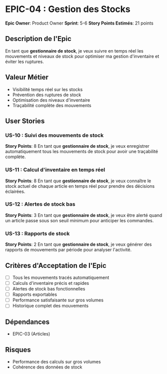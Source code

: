 # EPIC-04 : Gestion des Stocks

**Epic Owner**: Product Owner
**Sprint**: 5-6
**Story Points Estimés**: 21 points

## Description de l'Epic

En tant que **gestionnaire de stock**, je veux suivre en temps réel les mouvements et niveaux de stock pour optimiser ma gestion d'inventaire et éviter les ruptures.

## Valeur Métier

- Visibilité temps réel sur les stocks
- Prévention des ruptures de stock
- Optimisation des niveaux d'inventaire
- Traçabilité complète des mouvements

## User Stories

### US-10 : Suivi des mouvements de stock
**Story Points**: 8
En tant que **gestionnaire de stock**, je veux enregistrer automatiquement tous les mouvements de stock pour avoir une traçabilité complète.

### US-11 : Calcul d'inventaire en temps réel
**Story Points**: 8
En tant que **gestionnaire de stock**, je veux connaître le stock actuel de chaque article en temps réel pour prendre des décisions éclairées.

### US-12 : Alertes de stock bas
**Story Points**: 3
En tant que **gestionnaire de stock**, je veux être alerté quand un article passe sous son seuil minimum pour anticiper les commandes.

### US-13 : Rapports de stock
**Story Points**: 2
En tant que **gestionnaire de stock**, je veux générer des rapports de mouvements par période pour analyser l'activité.

## Critères d'Acceptation de l'Epic

- [ ] Tous les mouvements tracés automatiquement
- [ ] Calculs d'inventaire précis et rapides
- [ ] Alertes de stock bas fonctionnelles
- [ ] Rapports exportables
- [ ] Performance satisfaisante sur gros volumes
- [ ] Historique complet des mouvements

## Dépendances

- EPIC-03 (Articles)

## Risques

- Performance des calculs sur gros volumes
- Cohérence des données de stock